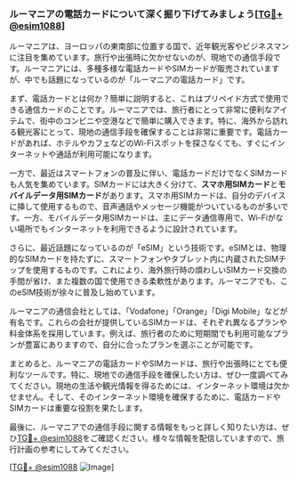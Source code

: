 ### ルーマニアの電話カードについて深く掘り下げてみましょう[[TG💪+ @esim1088](https://t.me/s/esim1088)]

ルーマニアは、ヨーロッパの東南部に位置する国で、近年観光客やビジネスマンに注目を集めています。旅行や出張時に欠かせないのが、現地での通信手段です。ルーマニアには、多種多様な電話カードやSIMカードが販売されていますが、中でも話題になっているのが「ルーマニアの電話カード」です。

まず、電話カードとは何か？簡単に説明すると、これはプリペイド方式で使用できる通信カードのことです。ルーマニアでは、旅行者にとって非常に便利なアイテムで、街中のコンビニや空港などで簡単に購入できます。特に、海外から訪れる観光客にとって、現地の通信手段を確保することは非常に重要です。電話カードがあれば、ホテルやカフェなどのWi-Fiスポットを探さなくても、すぐにインターネットや通話が利用可能になります。

一方で、最近はスマートフォンの普及に伴い、電話カードだけでなくSIMカードも人気を集めています。SIMカードには大きく分けて、**スマホ用SIMカード**と**モバイルデータ用SIMカード**があります。スマホ用SIMカードは、自分のデバイスに挿して使用するもので、音声通話やメッセージ機能がついているものが多いです。一方、モバイルデータ用SIMカードは、主にデータ通信専用で、Wi-Fiがない場所でもインターネットを利用できるように設計されています。

さらに、最近話題になっているのが「eSIM」という技術です。eSIMとは、物理的なSIMカードを持たずに、スマートフォンやタブレット内に内蔵されたSIMチップを使用するものです。これにより、海外旅行時の煩わしいSIMカード交換の手間が省け、また複数の国で使用できる柔軟性があります。ルーマニアでも、このeSIM技術が徐々に普及し始めています。

ルーマニアの通信会社としては、「Vodafone」「Orange」「Digi Mobile」などが有名です。これらの会社が提供しているSIMカードは、それぞれ異なるプランや料金体系を採用しています。例えば、旅行者のために短期間でも利用可能なプランが豊富にありますので、自分に合ったプランを選ぶことが可能です。

まとめると、ルーマニアの電話カードやSIMカードは、旅行や出張時にとても便利なツールです。特に、現地での通信手段を確保したい方は、ぜひ一度調べてみてください。現地の生活や観光情報を得るためには、インターネット環境は欠かせません。そして、そのインターネット環境を確保するために、電話カードやSIMカードは重要な役割を果たします。

最後に、ルーマニアでの通信手段に関する情報をもっと詳しく知りたい方は、ぜひ[TG💪+ @esim1088](https://t.me/s/esim1088)をご確認ください。様々な情報を配信していますので、旅行計画の参考にしてみてください。

[[TG💪+ @esim1088](https://t.me/s/esim1088) ![Image](https://i.postimg.cc/Y0z9fWf4/image.png)]